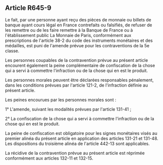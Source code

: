 Article R645-9
----
Le fait, par une personne ayant reçu des pièces de monnaie ou billets de banque
ayant cours légal en France contrefaits ou falsifiés, de refuser de les remettre
ou de les faire remettre à la Banque de France ou à l'établissement public La
Monnaie de Paris, conformément aux prescriptions de l'article 38-2 du code des
instruments monétaires et des médailles, est puni de l'amende prévue pour les
contraventions de la 5e classe.

Les personnes coupables de la contravention prévue au présent article encourent
également la peine complémentaire de confiscation de la chose qui a servi à
commettre l'infraction ou de la chose qui en est le produit.

Les personnes morales peuvent être déclarées responsables pénalement, dans les
conditions prévues par l'article 121-2, de l'infraction définie au présent
article.

Les peines encourues par les personnes morales sont :

1° L'amende, suivant les modalités prévues par l'article 131-41 ;

2° La confiscation de la chose qui a servi à commettre l'infraction ou de la
chose qui en est le produit.

La peine de confiscation est obligatoire pour les signes monétaires visés au
premier alinéa du présent article en application des articles 131-21 et 131-48.
Les dispositions du troisième alinéa de l'article 442-13 sont applicables.

La récidive de la contravention prévue au présent article est réprimée
conformément aux articles 132-11 et 132-15.
